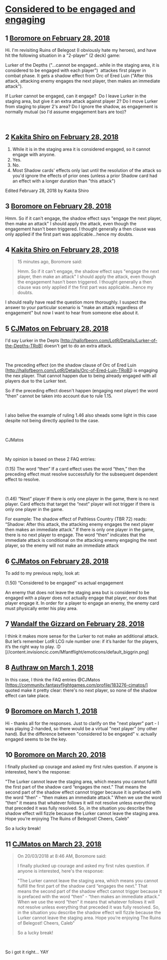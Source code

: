 # [Considered to be engaged and engaging](https://community.fantasyflightgames.com/topic/270663-considered-to-be-engaged-and-engaging/)

## 1 [Boromore on February 28, 2018](https://community.fantasyflightgames.com/topic/270663-considered-to-be-engaged-and-engaging/?do=findComment&comment=3231581)

Hi. I'm revisiting Ruins of Belegost (I obviously hate my heroes), and have hit the following situation in a "2-player" (2 deck) game:

Lurker of the Depths ("...cannot be engaged...while in the staging area, it is considered to be engaged with each player")  attackes first player in combat phase. It gets a shadow effect from Orc of Ered Luin ("After this attack, attacking enemy engages the next player, then makes an immediate attack").

If Lurker cannot be engaged, can it engage?  Do I leave Lurker in the staging area, but give it an extra attack against player 2? Do I move Lurker from staging to player 2's area? Do I ignore the shadow, as engagement is normally mutual (so I'd assume engagement bars are too)? 

 

## 2 [Kakita Shiro on February 28, 2018](https://community.fantasyflightgames.com/topic/270663-considered-to-be-engaged-and-engaging/?do=findComment&comment=3231777)

1) While it is in the staging area it is considered engaged, so it cannot engage with anyone.
2) Yes.
3) No.
4) Most Shadow cards' effects only last until the resolution of the attack so you'd ignore the effects of prior ones (unless a prior Shadow card had an effect with a longer duration than "this attack")

Edited February 28, 2018 by Kakita Shiro

## 3 [Boromore on February 28, 2018](https://community.fantasyflightgames.com/topic/270663-considered-to-be-engaged-and-engaging/?do=findComment&comment=3231837)

Hmm. So if it can't engage, the shadow effect says "engage the next player, then make an attack" I should apply the attack, even though the engagement hasn't been triggered. I thought generally a then clause was only applied if the first part was applicable...hence my doubts.

## 4 [Kakita Shiro on February 28, 2018](https://community.fantasyflightgames.com/topic/270663-considered-to-be-engaged-and-engaging/?do=findComment&comment=3231863)

> 15 minutes ago, Boromore said:
> 
> Hmm. So if it can't engage, the shadow effect says "engage the next player, then make an attack" I should apply the attack, even though the engagement hasn't been triggered. I thought generally a then clause was only applied if the first part was applicable...hence my doubts.

I should really have read the question more thoroughly. I suspect the answer to your particular scenario is "make an attack regardless of engagement" but now I want to hear from someone else about it.

## 5 [CJMatos on February 28, 2018](https://community.fantasyflightgames.com/topic/270663-considered-to-be-engaged-and-engaging/?do=findComment&comment=3231870)

I'd say Lurker in the Depts [http://hallofbeorn.com/LotR/Details/Lurker-of-the-Depths-TRoB] doesn't get to do an extra attack.

 

The preceding effect (on the shadow clause of Orc of Ered Luin [http://hallofbeorn.com/LotR/Details/Orc-of-Ered-Luin-TRoB]) is engaging the nex player. That cannot happen due to being already engaged with all players due to the Lurker text.

So if the preceding effect doesn't happen (engaging next player) the word "then" cannot be taken into account due to rule 1.15.

 

I also belive the example of ruling 1.46 also sheads some light in this case despite not being directly applied to the case.

 

CJMatos

 

My opinion is based on these 2 FAQ entries: 

(1.15) The word “then” If a card effect uses the word “then,” then the preceding effect must resolve successfully for the subsequent dependent effect to resolve.

 

(1.46) “Next” player If there is only one player in the game, there is no next player. Card effects that target the “next” player will not trigger if there is only one player in the game.

For example: The shadow effect of Pathless Country (TBR 72) reads: “Shadow: After this attack, the attacking enemy engages the next player then makes an immediate attack.” If there is only one player in the game, there is no next player to engage. The word “then” indicates that the immediate attack is conditional on the attacking enemy engaging the next player, so the enemy will not make an immediate attack

## 6 [CJMatos on February 28, 2018](https://community.fantasyflightgames.com/topic/270663-considered-to-be-engaged-and-engaging/?do=findComment&comment=3231881)

To add to my previous reply, look at:

(1.50) “Considered to be engaged” vs actual engagement

An enemy that does not leave the staging area but is considered to be engaged with a player does not actually engage that player, nor does that player engage it. In order for a player to engage an enemy, the enemy card must physically enter his play area.

## 7 [Wandalf the Gizzard on February 28, 2018](https://community.fantasyflightgames.com/topic/270663-considered-to-be-engaged-and-engaging/?do=findComment&comment=3232208)

I think it makes more sense for the Lurker to not make an additional attack. But let’s remember LotR LCG rule number one: if it’s harder for the players, it’s the right way to play. :D [//content.invisioncic.com/Mfantflight/emoticons/default_biggrin.png]

## 8 [Authraw on March 1, 2018](https://community.fantasyflightgames.com/topic/270663-considered-to-be-engaged-and-engaging/?do=findComment&comment=3232708)

In this case, I think the FAQ entries @CJMatos [https://community.fantasyflightgames.com/profile/183276-cjmatos/] quoted make it pretty clear: there's no next player, so none of the shadow effect can take place. 

## 9 [Boromore on March 1, 2018](https://community.fantasyflightgames.com/topic/270663-considered-to-be-engaged-and-engaging/?do=findComment&comment=3232851)

Hi - thanks all for the responses. Just to clarify on the "next player" part - I was playing 2-handed, so there would be a virtual "next player" (my other hand). But the difference between "considered to be engaged" v. actually engaged seems to be the key.

## 10 [Boromore on March 20, 2018](https://community.fantasyflightgames.com/topic/270663-considered-to-be-engaged-and-engaging/?do=findComment&comment=3254701)

I finally plucked up courage and asked my first rules question. if anyone is interested, here's the response:

"The Lurker cannot leave the staging area, which means you cannot fulfill the first part of the shadow card “engages the next.” That means the second part of the shadow effect cannot trigger because it is prefaced with the word “then” - “then makes an immediate attack.” When we use the word “then” it means that whatever follows it will not resolve unless everything that preceded it was fully resolved. So, in the situation you describe the shadow effect will fizzle because the Lurker cannot leave the staging area.
Hope you’re enjoying The Ruins of Belegost!
Cheers, Caleb"

So a lucky break!

## 11 [CJMatos on March 23, 2018](https://community.fantasyflightgames.com/topic/270663-considered-to-be-engaged-and-engaging/?do=findComment&comment=3258460)

> On 20/03/2018 at 8:46 AM, Boromore said:
> 
> I finally plucked up courage and asked my first rules question. if anyone is interested, here's the response:
> 
> "The Lurker cannot leave the staging area, which means you cannot fulfill the first part of the shadow card “engages the next.” That means the second part of the shadow effect cannot trigger because it is prefaced with the word “then” - “then makes an immediate attack.” When we use the word “then” it means that whatever follows it will not resolve unless everything that preceded it was fully resolved. So, in the situation you describe the shadow effect will fizzle because the Lurker cannot leave the staging area.
> Hope you’re enjoying The Ruins of Belegost!
> Cheers, Caleb"
> 
> So a lucky break!

 

So i got it right... YAY

